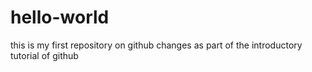 # hello-world
this is my first repository on github
changes as part of the introductory tutorial of github
